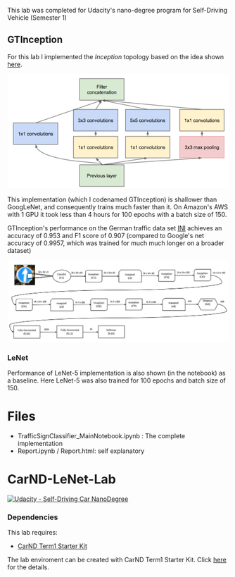 This lab was completed for Udacity's nano-degree program for Self-Driving Vehicle (Semester 1) 

## GTInception
For this lab I implemented the *Inception* topology based on the idea shown [here](https://arxiv.org/pdf/1409.4842.pdf). 

![Inception](Inception.png)

This implementation (which I codenamed GTInception) is shallower than GoogLeNet, and consequently trains much faster than it. On Amazon's AWS with 1 GPU it took less than 4 hours for 100 epochs with a batch size of 150. 

GTInception's performance on the German traffic data set [INI](http://benchmark.ini.rub.de/) achieves an accuracy of 0.953 and F1 score of 0.907 (compared to Google's net accuracy of 0.9957, which was trained for much much longer on a broader dataset)


![GTInception](GTInception.png)

### LeNet
Performance of LeNet-5 implementation is also shown (in the notebook) as a baseline. Here LeNet-5 was also trained for 100 epochs and batch size of 150. 



# Files
* TrafficSignClassifier_MainNotebook.ipynb : The complete implementation
* Report.ipynb / Report.html: self explanatory



# CarND-LeNet-Lab
[![Udacity - Self-Driving Car NanoDegree](https://s3.amazonaws.com/udacity-sdc/github/shield-carnd.svg)](http://www.udacity.com/drive)


### Dependencies
This lab requires:

* [CarND Term1 Starter Kit](https://github.com/udacity/CarND-Term1-Starter-Kit)

The lab enviroment can be created with CarND Term1 Starter Kit. Click [here](https://github.com/udacity/CarND-Term1-Starter-Kit/blob/master/README.md) for the details.
